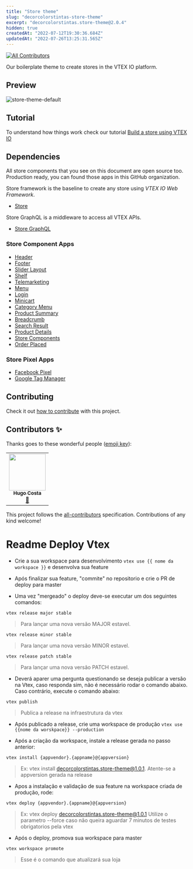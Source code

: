 ```yaml
---
title: "Store theme"
slug: "decorcolorstintas-store-theme"
excerpt: "decorcolorstintas.store-theme@2.0.4"
hidden: true
createdAt: "2022-07-12T19:30:36.684Z"
updatedAt: "2022-07-26T13:25:31.565Z"
---
```

<!-- ALL-CONTRIBUTORS-BADGE:START - Do not remove or modify this section -->
[![All Contributors](https://img.shields.io/badge/all_contributors-1-orange.svg?style=flat-square)](#contributors-)
<!-- ALL-CONTRIBUTORS-BADGE:END -->
Our boilerplate theme to create stores in the VTEX IO platform.

## Preview
![store-theme-default](https://user-images.githubusercontent.com/1354492/63937047-e8d81c80-ca37-11e9-86fc-61e88847bbfb.png)

## Tutorial
To understand how things work check our tutorial [Build a store using VTEX IO](https://vtex.io/docs/getting-started/build-stores-with-store-framework/1/)

## Dependencies
All store components that you see on this document are open source too. Production ready, you can found those apps in this GitHub organization.

Store framework is the baseline to create any store using _VTEX IO Web Framework_.
- [Store](https://github.com/vtex-apps/store/blob/master/README.md)

Store GraphQL is a middleware to access all VTEX APIs.
- [Store GraphQL](https://github.com/vtex-apps/store-graphql/blob/master/docs/README.md)

### Store Component Apps
- [Header](https://github.com/vtex-apps/store-header/blob/master/docs/README.md)
- [Footer](https://github.com/vtex-apps/store-footer/blob/master/docs/README.md)
- [Slider Layout](https://github.com/vtex-apps/slider-layout/blob/master/docs/README.md)
- [Shelf](https://github.com/vtex-apps/shelf/blob/master/docs/README.md)
- [Telemarketing](https://github.com/vtex-apps/telemarketing/blob/master/docs/README.md)
- [Menu](https://github.com/vtex-apps/menu/blob/master/docs/README.md)
- [Login](https://github.com/vtex-apps/login/blob/master/docs/README.md)
- [Minicart](https://github.com/vtex-apps/minicart/blob/master/docs/README.md)
- [Category Menu](https://github.com/vtex-apps/category-menu/blob/master/docs/README.md)
- [Product Summary](https://github.com/vtex-apps/product-summary/blob/master/docs/README.md)
- [Breadcrumb](https://github.com/vtex-apps/breadcrumb/blob/master/docs/README.md)
- [Search Result](https://github.com/vtex-apps/search-result/blob/master/docs/README.md)
- [Product Details](https://github.com/vtex-apps/product-details/blob/master/docs/README.md)
- [Store Components](https://github.com/vtex-apps/store-components/blob/master/docs/README.md)
- [Order Placed](https://github.com/vtex-apps/order-placed/blob/master/docs/README.md) 

### Store Pixel Apps

 - [Facebook Pixel](https://github.com/vtex-apps/facebook-pixel/blob/master/docs/README.md)
 - [Google Tag Manager](https://github.com/vtex-apps/google-tag-manager/blob/master/docs/README.md)

## Contributing

Check it out [how to contribute](https://github.com/vtex-apps/awesome-io#contributing) with this project.

## Contributors ✨

Thanks goes to these wonderful people ([emoji key](https://allcontributors.org/docs/en/emoji-key)):

<!-- ALL-CONTRIBUTORS-LIST:START - Do not remove or modify this section -->
<!-- prettier-ignore-start -->
<!-- markdownlint-disable -->
<table>
  <tr>
    <td align="center"><a href="http://www.hugoccosta.com"><img src="https://avatars2.githubusercontent.com/u/20212776?v=4" width="100px;" alt=""/><br /><sub><b>Hugo Costa</b></sub></a><br /><a href="https://github.com/vtex-apps/store-theme/commits?author=hugocostadev" title="Documentation">📖</a></td>
  </tr>
</table>

<!-- markdownlint-enable -->
<!-- prettier-ignore-end -->
<!-- ALL-CONTRIBUTORS-LIST:END -->

This project follows the [all-contributors](https://github.com/all-contributors/all-contributors) specification. Contributions of any kind welcome!

# Readme Deploy Vtex 

- Crie a sua workspace para desenvolvimento `vtex use {{ nome da workspace }}` e desenvolva sua feature

- Após finalizar sua feature, "commite" no repositorio e crie o PR de deploy para master

- Uma vez "mergeado" o deploy deve-se executar um dos seguintes comandos:

```
vtex release major stable
```
> Para lançar uma nova versão MAJOR estavel.

```
vtex release minor stable
```
> Para lançar uma nova versão MINOR estavel.

```
vtex release patch stable
```
> Para lançar uma nova versão PATCH estavel.

- Deverá aparer uma pergunta questionando se deseja publicar a versão na Vtex, caso responda sim, não é necessário rodar o comando abaixo.
Caso contrário, execute o comando abaixo: 

```
vtex publish
```
> Publica a release na infraestrutura da vtex 

- Após publicado a release, crie uma workspace de produção `vtex use {{nome da worskpace}} --production` 

- Após a criação da workspace, instale a release gerada no passo anterior: 

```
vtex install {appvendor}.{appname}@{appversion}
```
> Ex: vtex install decorcolorstintas.store-theme@1.0.1. Atente-se a appversion gerada na release

- Apos a instalação e validação de sua feature na workspace criada de produção, rode: 
```
vtex deploy {appvendor}.{appname}@{appversion}
```
> Ex: vtex deploy decorcolorstintas.store-theme@1.0.1 
> Utilize o parametro --force caso não queira aguardar 7 minutos de testes obrigatorios pela vtex

- Após o deploy, promova sua workspace para master
```
vtex workspace promote
```
> Esse é o comando que atualizará sua loja